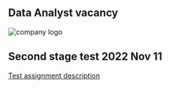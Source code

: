 ## Data Analyst vacancy

![company logo](https://welltory.com/pagesImages/landing/main/mockup-b.png)
## Second stage test 2022 Nov 11


[Test assignment description](https://github.com/IgorBeHolder/Welltory/blob/master/Welltory%20-%20Data%20Analyst%2011.22%20-%20Test.docx.pdf)
